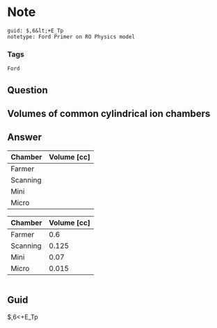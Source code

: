 # Note
```
guid: $,6&lt;+E_Tp
notetype: Ford Primer on RO Physics model
```

### Tags
```
Ford
```

## Question
<h2>Volumes of common cylindrical ion chambers</h2>

## Answer
<section>
<table>
<thead>
<tr>
<th>Chamber</th>
<th>Volume [cc]</th>
</tr>
</thead>
<tbody>
<tr>
<td>Farmer</td>
<td></td>
</tr>
<tr>
<td>Scanning</td>
<td></td>
</tr>
<tr>
<td>Mini</td>
<td></td>
</tr>
<tr>
<td>Micro</td>
<td></td>
</tr>
</tbody>
</table>
<table>
<thead>
<tr>
<th>Chamber</th>
<th>Volume [cc]</th>
</tr>
</thead>
<tbody>
<tr>
<td>Farmer</td>
<td>0.6</td>
</tr>
<tr>
<td>Scanning</td>
<td>0.125</td>
</tr>
<tr>
<td>Mini</td>
<td>0.07</td>
</tr>
<tr>
<td>Micro</td>
<td>0.015</td>
</tr>
</tbody>
</table>
<p><img alt="" src="8A560A0E-7171-4F29-87F7-9C9FAAAB5FBE.png"/></p>

</section>

## Guid
$,6<+E_Tp

